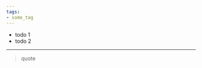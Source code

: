 ```yaml
---
tags:
- some_tag
---
```


-   todo 1
-   todo 2

------------------------------------------------------------------------

> quote